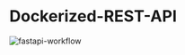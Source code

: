 # Dockerized-REST-API

![fastapi-workflow](https://github.com/Artuz37/Dockerized-REST-API/actions/workflows/docker-image.yml/badge.svg)
